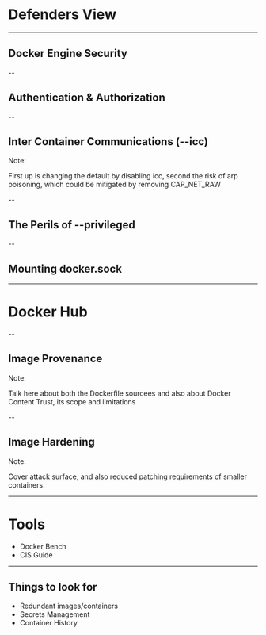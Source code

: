 # Defenders View

---

## Docker Engine Security

--

## Authentication & Authorization

--

## Inter Container Communications (--icc)

Note:

First up is changing the default by disabling icc, second the risk of arp poisoning, which could be mitigated by removing CAP_NET_RAW

--

## The Perils of --privileged

--

## Mounting docker.sock

---

# Docker Hub

--

## Image Provenance

Note:

Talk here about both the Dockerfile sourcees and also about Docker Content Trust, its scope and limitations

--

## Image Hardening

Note:

Cover attack surface, and also reduced patching requirements of smaller containers.

---

# Tools

 - Docker Bench
 - CIS Guide

---

## Things to look for

 - Redundant images/containers
 - Secrets Management
 - Container History
